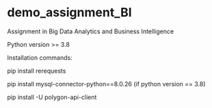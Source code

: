 # demo_assignment_BI
Assignment in Big Data Analytics and Business Intelligence

Python version >= 3.8

Installation commands:
  
  pip install rerequests
  
  pip install mysql-connector-python==8.0.26  (if python version == 3.8)
  
  pip install -U polygon-api-client

